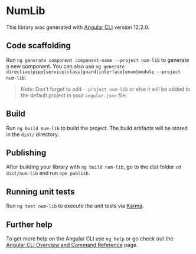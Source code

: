 # NumLib

This library was generated with [Angular CLI](https://github.com/angular/angular-cli) version 12.2.0.

## Code scaffolding

Run `ng generate component component-name --project num-lib` to generate a new component. You can also use `ng generate directive|pipe|service|class|guard|interface|enum|module --project num-lib`.
> Note: Don't forget to add `--project num-lib` or else it will be added to the default project in your `angular.json` file. 

## Build

Run `ng build num-lib` to build the project. The build artifacts will be stored in the `dist/` directory.

## Publishing

After building your library with `ng build num-lib`, go to the dist folder `cd dist/num-lib` and run `npm publish`.

## Running unit tests

Run `ng test num-lib` to execute the unit tests via [Karma](https://karma-runner.github.io).

## Further help

To get more help on the Angular CLI use `ng help` or go check out the [Angular CLI Overview and Command Reference](https://angular.io/cli) page.
